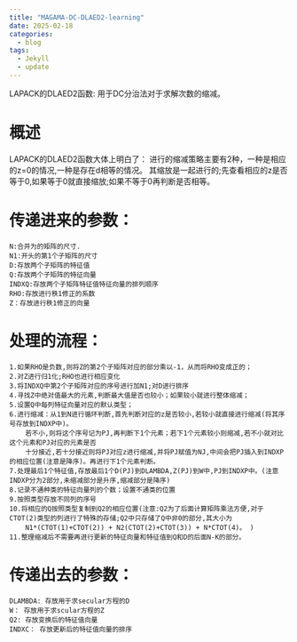 ```yaml
---
title: "MAGAMA-DC-DLAED2-learning"
date: 2025-02-18
categories:
  - blog
tags:
  - Jekyll
  - update
---
```


LAPACK的DLAED2函数: 用于DC分治法对于求解次数的缩减。

# 概述
LAPACK的DLAED2函数大体上明白了： 进行的缩减策略主要有2种，一种是相应的z=0的情况,一种是存在d相等的情况。
	其缩放是一起进行的;先查看相应的z是否等于0,如果等于0就直接缩放;如果不等于0再判断是否相等。

# 传递进来的参数：
	N:合并为的矩阵的尺寸.
	N1:开头的第1个子矩阵的尺寸
	D:存放两个子矩阵的特征值
	Q:存放两个子矩阵的特征向量
	INDXQ:存放两个子矩阵特征值特征向量的排列顺序
	RHO:存放进行秩1修正的系数
	Z：存放进行秩1修正的向量


# 处理的流程：
	1.如果RHO是负数,则将Z的第2个子矩阵对应的部分乘以-1，从而将RHO变成正的；
	2.对Z进行归1化;RHO也进行相应变化
	3.将INDXQ中第2个子矩阵对应的序号进行加N1;对D进行排序
	4.寻找Z中绝对值最大的元素,判断最大值是否也较小；如果较小就进行整体缩减；
	5.设置Q中每列特征向量对应的默认类型；
	6.进行缩减：从1到N进行循环判断,首先判断对应的z是否较小,若较小就直接进行缩减(将其序号存放到INDXP中)。
		若不小,则将这个序号记为PJ,再判断下1个元素；若下1个元素较小则缩减,若不小就对比这个元素和PJ对应的元素是否
		十分接近,若十分接近则将PJ对应z进行缩减,并将PJ赋值为NJ,中间会把PJ插入到INDXP的相应位置(注意是降序)。再进行下1个元素判断。
	7.处理最后1个特征值,存放最后1个D(PJ)到DLAMBDA,Z(PJ)到W中,PJ到INDXP中。(注意INDXP分为2部分,未缩减部分是升序,缩减部分是降序)
	8.记录不通种类的特征向量列的个数；设置不通类的位置
	9.按照类型存放不同列的序号
	10.将相应的Q按照类型复制到Q2的相应位置(注意:Q2为了后面计算矩阵乘法方便,对于CTOT(2)类型的列进行了特殊的存储;Q2中只存储了Q中非0的部分,其大小为
		N1*(CTOT(1)+CTOT(2)) + N2(CTOT(2)+CTOT(3)) + N*CTOT(4)。 )
	11.整理缩减后不需要再进行更新的特征向量和特征值到Q和D的后面N-K的部分。

# 传递出去的参数：
	DLAMBDA: 存放用于求secular方程的D
	W： 存放用于求scular方程的Z
	Q2: 存放变换后的特征值向量
	INDXC： 存放更新后的特征值向量的排序

